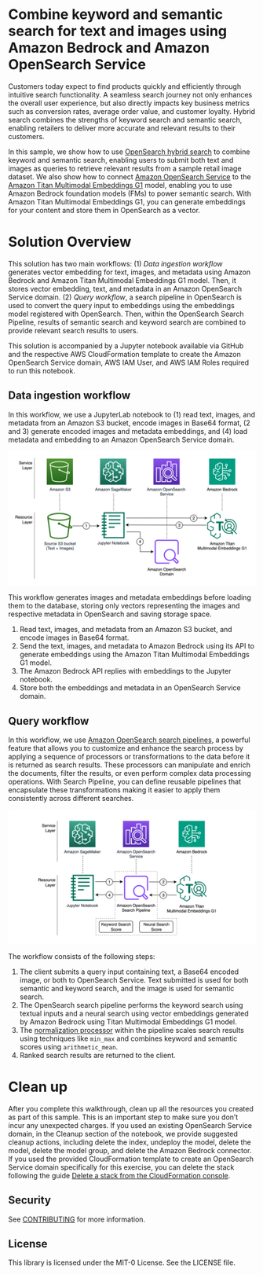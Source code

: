 # Combine keyword and semantic search for text and images using Amazon Bedrock and Amazon OpenSearch Service

Customers today expect to find products quickly and efficiently through intuitive search functionality. A seamless search journey not only enhances the overall user experience, but also directly impacts key business metrics such as conversion rates, average order value, and customer loyalty. Hybrid search combines the strengths of keyword search and semantic search, enabling retailers to deliver more accurate and relevant results to their customers. 

In this sample, we show how to use [OpenSearch hybrid search](https://opensearch.org/docs/latest/search-plugins/hybrid-search/) to combine keyword and semantic search, enabling users to submit both text and images as queries to retrieve relevant results from a sample retail image dataset. We also show how to connect [Amazon OpenSearch Service](https://aws.amazon.com/opensearch-service/) to the [Amazon Titan Multimodal Embeddings G1](https://docs.aws.amazon.com/bedrock/latest/userguide/titan-multiemb-models.html) model, enabling you to use Amazon Bedrock foundation models (FMs) to power semantic search. With Amazon Titan Multimodal Embeddings G1, you can generate embeddings for your content and store them in OpenSearch as a vector.

# Solution Overview

This solution has two main workflows: (1) *Data ingestion workflow* generates vector embedding for text, images, and metadata using Amazon Bedrock and Amazon Titan Multimodal Embeddings G1 model. Then, it stores vector embedding, text, and metadata in an Amazon OpenSearch Service domain. (2) *Query workflow*, a search pipeline in OpenSearch is used to convert the query input to embeddings using the embeddings model registered with OpenSearch. Then, within the OpenSearch Search Pipeline, results of semantic search and keyword search are combined to provide relevant search results to users.

This solution is accompanied by a Jupyter notebook available via GitHub and the respective AWS CloudFormation template to create the Amazon OpenSearch Service domain, AWS IAM User, and AWS IAM Roles required to run this notebook. 

## Data ingestion workflow 

In this workflow, we use a  JupyterLab notebook to (1) read text, images, and metadata from an Amazon S3 bucket, encode images in Base64 format, (2 and 3) generate encoded images and metadata embeddings, and (4) load metadata and embedding to an Amazon OpenSearch Service domain. 

![Figure 1](images/Picture1.png)

This workflow generates images and metadata embeddings before loading them to the database, storing only vectors representing the images and respective metadata in OpenSearch and saving storage space.

1.	Read text, images, and metadata from an Amazon S3 bucket, and encode images in Base64 format.
2.	Send the text, images, and metadata to Amazon Bedrock using its API to generate embeddings using the Amazon Titan Multimodal Embeddings G1 model.
3.	The Amazon Bedrock API replies with embeddings to the Jupyter notebook.
4.	Store both the embeddings and metadata in an OpenSearch Service domain.

## Query workflow

In this workflow, we use [Amazon OpenSearch search pipelines](https://opensearch.org/docs/latest/search-plugins/search-pipelines/index/), a powerful feature that allows you to customize and enhance the search process by applying a sequence of processors or transformations to the data before it is returned as search results. These processors can manipulate and enrich the documents, filter the results, or even perform complex data processing operations. With Search Pipeline, you can define reusable pipelines that encapsulate these transformations making it easier to apply them consistently across different searches.

![Figure 2](images/Picture2.png)

The workflow consists of the following steps:

1.	The client submits a query input containing text, a Base64 encoded image, or both to OpenSearch Service. Text submitted is used for both semantic and keyword search, and the image is used for semantic search.
2.	The OpenSearch search pipeline performs the keyword search using textual inputs and a neural search using vector embeddings generated by Amazon Bedrock using Titan Multimodal Embeddings G1 model.
3.	The [normalization processor](https://opensearch.org/docs/latest/search-plugins/search-pipelines/normalization-processor/) within the pipeline scales search results using techniques like `min_max` and combines keyword and semantic scores using `arithmetic_mean`.
4.	Ranked search results are returned to the client.

# Clean up
After you complete this walkthrough, clean up all the resources you created as part of this sample. This is an important step to make sure you don’t incur any unexpected charges. If you used an existing OpenSearch Service domain, in the Cleanup section of the notebook, we provide suggested cleanup actions, including delete the index, undeploy the model, delete the model, delete the model group, and delete the Amazon Bedrock connector. If you used the provided CloudFormation template to create an OpenSearch Service domain specifically for this exercise, you can delete the stack following the guide [Delete a stack from the CloudFormation console](https://docs.aws.amazon.com/AWSCloudFormation/latest/UserGuide/cfn-console-delete-stack.html).

## Security

See [CONTRIBUTING](CONTRIBUTING.md#security-issue-notifications) for more information.

## License

This library is licensed under the MIT-0 License. See the LICENSE file.